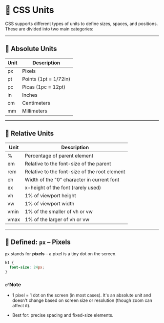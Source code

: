 # 📏 CSS Units

CSS supports different types of units to define sizes, spaces, and positions. These are divided into two main categories:

---

## 🔹 Absolute Units

| Unit | Description           |
|------|-----------------------|
| px   | Pixels                |
| pt   | Points (1pt = 1/72in) |
| pc   | Picas (1pc = 12pt)    |
| in   | Inches                |
| cm   | Centimeters           |
| mm   | Millimeters           |

---

## 🔹 Relative Units

| Unit | Description                                    |
|------|------------------------------------------------|
| %    | Percentage of parent element                   |
| em   | Relative to the font-size of the parent        |
| rem  | Relative to the font-size of the root element  |
| ch   | Width of the "0" character in current font     |
| ex   | x-height of the font (rarely used)             |
| vh   | 1% of viewport height                          |
| vw   | 1% of viewport width                           |
| vmin | 1% of the smaller of vh or vw                  |
| vmax | 1% of the larger of vh or vw                   |

---

## 🎯 Defined: `px` – Pixels

`px` stands for **pixels** – a pixel is a tiny dot on the screen.

```css
h1 {
  font-size: 24px;
}
```

### ✅Note
- 1 pixel = 1 dot on the screen (in most cases). It's an absolute unit and doesn't change based on screen size or resolution (though zoom can affect it).

- Best for: precise spacing and fixed-size elements.